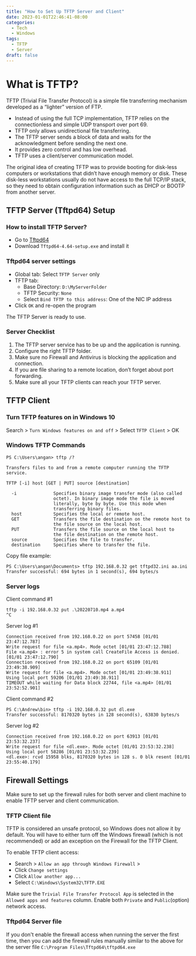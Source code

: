 ```yaml
---
title: "How to Set Up TFTP Server and Client"
date: 2023-01-01T22:46:41-08:00
categories:
  - Tech
  - Windows
tags:
  - TFTP
  - Server
draft: false
---
```


# What is TFTP?
TFTP (Trivial File Transfer Protocol) is a simple file transferring mechanism developed as a “lighter” version of FTP.

* Instead of using the full TCP implementation, TFTP relies on the connectionless and simple UDP transport over port 69.
* TFTP only allows unidirectional file transferring.
* The TFTP server sends a block of data and waits for the acknowledgment before sending the next one.
* It provides zero control and has low overhead.
* TFTP uses a client/server communication model.

The original idea of creating TFTP was to provide booting for disk-less computers or workstations that didn’t have enough memory or disk.
These disk-less workstations usually do not have access to the full TCP/IP stack, so they need to obtain configuration information such as DHCP or BOOTP from another server.

## TFTP Server (Tftpd64) Setup
### How to install TFTP Server?
* Go to [Tftpd64](https://pjo2.github.io/tftpd64/)
* Download `Tftpd64-4.64-setup.exe` and install it

### Tftpd64 server settings
* Global tab: Select `TFTP Server` only
* TFTP tab:
  * Base Directory: `D:\MyServerFolder`
  * TFTP Security: `None`
  * Select `Bind TFTP to this address`: One of the NIC IP address
* Click `OK` and re-open the program

The TFTP Server is ready to use. 

### Server Checklist
1. The TFTP server service has to be up and the application is running.
2. Configure the right TFTP folder.
3. Make sure no Firewall and Antivirus is blocking the application and connection.
4. If you are file sharing to a remote location, don’t forget about port forwarding.
5. Make sure all your TFTP clients can reach your TFTP server.

## TFTP Client
### Turn TFTP features on in Windows 10
Search > `Turn Windows features on and off` > Select `TFTP Client` > OK

### Windows TFTP Commands
```
PS C:\Users\angan> tftp /?

Transfers files to and from a remote computer running the TFTP service.

TFTP [-i] host [GET | PUT] source [destination]

  -i              Specifies binary image transfer mode (also called
                  octet). In binary image mode the file is moved
                  literally, byte by byte. Use this mode when
                  transferring binary files.
  host            Specifies the local or remote host.
  GET             Transfers the file destination on the remote host to
                  the file source on the local host.
  PUT             Transfers the file source on the local host to
                  the file destination on the remote host.
  source          Specifies the file to transfer.
  destination     Specifies where to transfer the file.
```

Copy file example:
```
PS C:\Users\angan\Documents> tftp 192.168.0.32 get tftpd32.ini aa.ini
Transfer successful: 694 bytes in 1 second(s), 694 bytes/s
```

### Server logs

Client command #1
```
tftp -i 192.168.0.32 put .\20220710.mp4 a.mp4
^C
```
Server log #1
```
Connection received from 192.168.0.22 on port 57458 [01/01 23:47:12.787]
Write request for file <a.mp4>. Mode octet [01/01 23:47:12.788]
File <a.mp4> : error 5 in system call CreateFile Access is denied. [01/01 23:47:12.790]
Connection received from 192.168.0.22 on port 65109 [01/01 23:49:38.909]
Write request for file <a.mp4>. Mode octet [01/01 23:49:38.911]
Using local port 59206 [01/01 23:49:38.911]
TIMEOUT while waiting for Data block 22744, file <a.mp4> [01/01 23:52:52.901]
```

Client command #2
```
PS C:\Andrew\bin> tftp -i 192.168.0.32 put dl.exe
Transfer successful: 8170320 bytes in 128 second(s), 63830 bytes/s
```
Server log #2
```
Connection received from 192.168.0.22 on port 63913 [01/01 23:53:32.237]
Write request for file <dl.exe>. Mode octet [01/01 23:53:32.238]
Using local port 58286 [01/01 23:53:32.239]
<dl.exe>: rcvd 15958 blks, 8170320 bytes in 128 s. 0 blk resent [01/01 23:55:40.179]
```

## Firewall Settings
Make sure to set up the firewall rules for both server and client machine to enable TFTP server and client communication.

### TFTP Client file
TFTP is considered an unsafe protocol, so Windows does not allow it by default. 
You will have to either turn off the Windows firewall (which is not recommended) or 
add an exception on the Firewall for the TFTP Client.

To enable TFTP client access:
* Search > `Allow an app through Windows Firewall` > 
* Click `Change settings` 
* Click `Allow another app...`
* Select `C:\Windows\System32\TFTP.EXE`

Make sure the `Trivial File Transfer Protocol App` is selected in the `Allowed apps and features` column.
Enable both `Private` and `Public`(option) network access.

### Tftpd64 Server file
If you don't enable the firewall access when running the server the first time, 
then you can add the firewall rules manually similar to the above for the server file
`C:\Program Files\Tftpd64\tftpd64.exe`
